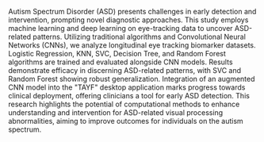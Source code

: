 Autism Spectrum Disorder (ASD) presents challenges in early detection and intervention, 
prompting novel diagnostic approaches. This study employs machine learning and deep 
learning on eye-tracking data to uncover ASD-related patterns. Utilizing traditional
algorithms and Convolutional Neural Networks (CNNs), we analyze longitudinal eye tracking biomarker datasets. Logistic Regression, KNN, SVC, Decision Tree, and 
Random Forest algorithms are trained and evaluated alongside CNN models.
Results demonstrate efficacy in discerning ASD-related patterns, with SVC and Random 
Forest showing robust generalization. Integration of an augmented CNN model into the 
"TAYF" desktop application marks progress towards clinical deployment, offering 
clinicians a tool for early ASD detection. This research highlights the potential of 
computational methods to enhance understanding and intervention for ASD-related 
visual processing abnormalities, aiming to improve outcomes for individuals on the 
autism spectrum.
